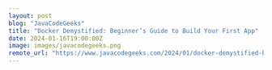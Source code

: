 ```yaml
---
layout: post
blog: "JavaCodeGeeks"
title: "Docker Demystified: Beginner’s Guide to Build Your First App"
date: 2024-01-16T19:00:00Z
image: images/javacodegeeks.png
remote_url: "https://www.javacodegeeks.com/2024/01/docker-demystified-beginners-guide-to-build-your-first-app.html"
---
```

